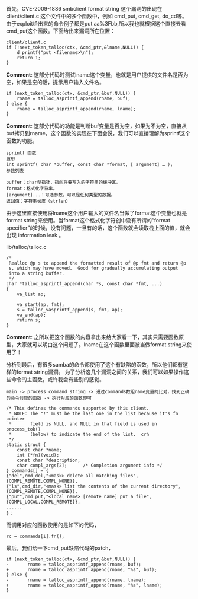 首先，CVE-2009-1886 smbclient format string 这个漏洞的出现在 client/client.c 这个文件中的多个函数中，例如 cmd_put, cmd_get, do_cd等。
由于exploit给出来的命令例子都是put aa%3Fbb,所以我也就根据这个直接去看cmd_put这个函数。下面给出来漏洞所在位置：

    client/client.c
    if (!next_token_talloc(ctx, &cmd_ptr,&lname,NULL)) {
        d_printf("put <filename>\n");
        return 1;
    }

**Comment**: 这部分代码时测试lname这个变量，也就是用户提供的文件名是否为空，如果是空的话，提示用户输入文件名。

    if (next_token_talloc(ctx, &cmd_ptr,&buf,NULL)) {
        rname = talloc_asprintf_append(rname, buf);
    } else {
        rname = talloc_asprintf_append(rname, lname);
    }

**Comment**: 这部分代码的功能是判断buf变量是否为空，如果为不为空，直接从buf拷贝到rname，这个函数的实现在下面会说，我们可以直接理解为sprintf这个函数的功能。

    sprintf 函数
    原型
    int sprintf( char *buffer, const char *format, [ argument] … );
    参数列表
    
    buffer：char型指针，指向将要写入的字符串的缓冲区。
    format：格式化字符串。
    [argument]...：可选参数，可以是任何类型的数据。
    返回值：字符串长度（strlen）

由于这里直接使用将lname这个用户输入的文件名当做了format这个变量也就是format string来使用。当format这个格式化字符创中没有所谓的“format specifier”的时候，没有问题，一旦有的话，这个函数就会读取栈上面的值，就会出现 information leak 。

lib/talloc/talloc.c

    /*
     Realloc @p s to append the formatted result of @p fmt and return @p
     s, which may have moved.  Good for gradually accumulating output
     into a string buffer.
     */
    char *talloc_asprintf_append(char *s, const char *fmt, ...)
    {
        va_list ap;

        va_start(ap, fmt);
        s = talloc_vasprintf_append(s, fmt, ap);
        va_end(ap);
        return s;
    }

**Comment**: 之所以把这个函数的内容拿出来给大家看一下，其实只需要函数原型，大家就可以明白这个问题了。lname在这个函数里面被当做format string来使用了！

分析到最后，有很多samba的命令都使用了这个有缺陷的函数，所以他们都有这样的format string漏洞。
为了分析这几个漏洞之间的关系，我们可以如果操作这些命令的主函数，或许我会有些别的感觉。

    main -> process_command_string -> 通过commands数组name变量的比对，找到正确的命令对应的函数 -> 执行对应的函数即可

    /* This defines the commands supported by this client.
     * NOTE: The "!" must be the last one in the list because it's fn pointer
     *       field is NULL, and NULL in that field is used in process_tok()
     *       (below) to indicate the end of the list.  crh
     */
    static struct {
        const char *name;
        int (*fn)(void);
        const char *description;
        char compl_args[2];      /* Completion argument info */
    } commands[] = {
    {"del",cmd_del,"<mask> delete all matching files",{COMPL_REMOTE,COMPL_NONE}},
    {"ls",cmd_dir,"<mask> list the contents of the current directory",{COMPL_REMOTE,COMPL_NONE}},
    {"put",cmd_put,"<local name> [remote name] put a file",{COMPL_LOCAL,COMPL_REMOTE}},
    ......
    }；

而调用对应的函数使用的是如下的代码，

    rc = commands[i].fn();

最后，我们给一下cmd_put缺陷代码的patch，

    if (next_token_talloc(ctx, &cmd_ptr,&buf,NULL)) {
    -		rname = talloc_asprintf_append(rname, buf);
    +		rname = talloc_asprintf_append(rname, "%s", buf);
    } else {
    -		rname = talloc_asprintf_append(rname, lname);
    +		rname = talloc_asprintf_append(rname, "%s", lname);
    }

